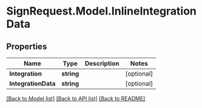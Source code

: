 # SignRequest.Model.InlineIntegrationData
## Properties

Name | Type | Description | Notes
------------ | ------------- | ------------- | -------------
**Integration** | **string** |  | [optional] 
**IntegrationData** | **string** |  | [optional] 

[[Back to Model list]](../README.md#documentation-for-models) [[Back to API list]](../README.md#documentation-for-api-endpoints) [[Back to README]](../README.md)

